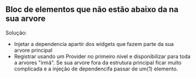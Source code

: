 ## Bloc de elementos que não estão abaixo da na sua arvore

Solução:
- Injetar a dependencia apartir dos widgets que fazem parte da sua arvore principal
- Registrar usando um Provider no primeiro nivel e disponibilizar para toda a arvores "irmã". Se sua arvore fora da estrutura principal ficar muito complicada e a injeção de dependencifa passar de um(1) elemento.
